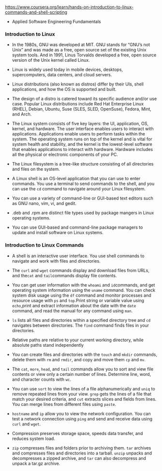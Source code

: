 https://www.coursera.org/learn/hands-on-introduction-to-linux-commands-and-shell-scripting

- Applied Software Engineering Fundamentals

### Introduction to Linux

- In the 1980s, GNU was developed at MIT. GNU stands for “GNU’s not Unix” and was made as a free, open source set of the existing Unix system tools. And in 1991, Linus Torvalds developed a free, open source version of the Unix kernel called Linux.
    
- Linux is widely used today in mobile devices, desktops, supercomputers, data centers, and cloud servers.
    
- Linux distributions (also known as distros) differ by their UIs, shell applications, and how the OS is supported and built.
    
- The design of a distro is catered toward its specific audience and/or use case. Popular Linux distributions include Red Hat Enterprise Linux (RHEL), Debian, Ubuntu, Suse (SLES, SLED, OpenSuse), Fedora, Mint, and Arch.
    
- The Linux system consists of five key layers: the UI, application, OS, kernel, and hardware. The user interface enables users to interact with applications. Applications enable users to perform tasks within the system. The operating system runs on top of the kernel and is vital for system health and stability, and the kernel is the lowest-level software that enables applications to interact with hardware. Hardware includes all the physical or electronic components of your PC.
    
- The Linux filesystem is a tree-like structure consisting of all directories and files on the system.
    
- A Linux shell is an OS-level application that you can use to enter commands. You use a terminal to send commands to the shell, and you can use the `cd` command to navigate around your Linux filesystem.
    
- You can use a variety of command-line or GUI-based text editors such as GNU nano, vim, vi, and gedit.
    
- .deb and .rpm are distinct file types used by package mangers in Linux operating systems.
    
- You can use GUI-based and command-line package managers to update and install software on Linux systems.

### Introduction to Linux Commands

- A shell is an interactive user interface. You use shell commands to navigate and work with files and directories.
    
- The `curl` and `wget` commands display and download files from URLs, and the`cat` and `tail`commands display file contents.
    
- You can get user information with the `whoami` and `id`commands, and get operating system information using the `uname` command. You can check system disk usage using the `df` command and monitor processes and resource usage with `ps` and `top`.Print string or variable value using `echo`,print and extract information about the date with the `date` command, and read the manual for any command using `man`.
    
- `ls` lists all files and directories within a specified directory tree and `cd` navigates between directories. The `find` command finds files in your directories.
    
- Relative paths are relative to your current working directory, while absolute paths stand independently
    
- You can create files and directories with the `touch` and `mkdir` commands, delete them with `rm` and `rmdir`, and copy and move them `cp` and `mv`.
    
- The `cat`, `more`, `head`, and `tail` commands allow you to sort and view file contents or view only a certain number of lines. Determine line, word, and character counts with `wc`.
    
- You can use `sort` to view the lines of a file alphanumerically and `uniq` to remove repeated lines from your view. `grep` gets the lines of a file that match your desired criteria, and `cut` extracts slices and fields from lines. You can merge lines from different files using `paste`.
    
- `hostname` and `ip` allow you to view the network configuration. You can test a network connection using `ping` and send and receive data using `curl` and `wget`.
    
- Compression preserves storage space, speeds data transfer, and reduces system load.
    
- `zip` compresses files and folders prior to archiving them. `tar` archives and compresses files and directories into a tarball. `unzip` unpacks and decompresses a zipped archive, and `tar` can also decompress and unpack a tar.gz archive.